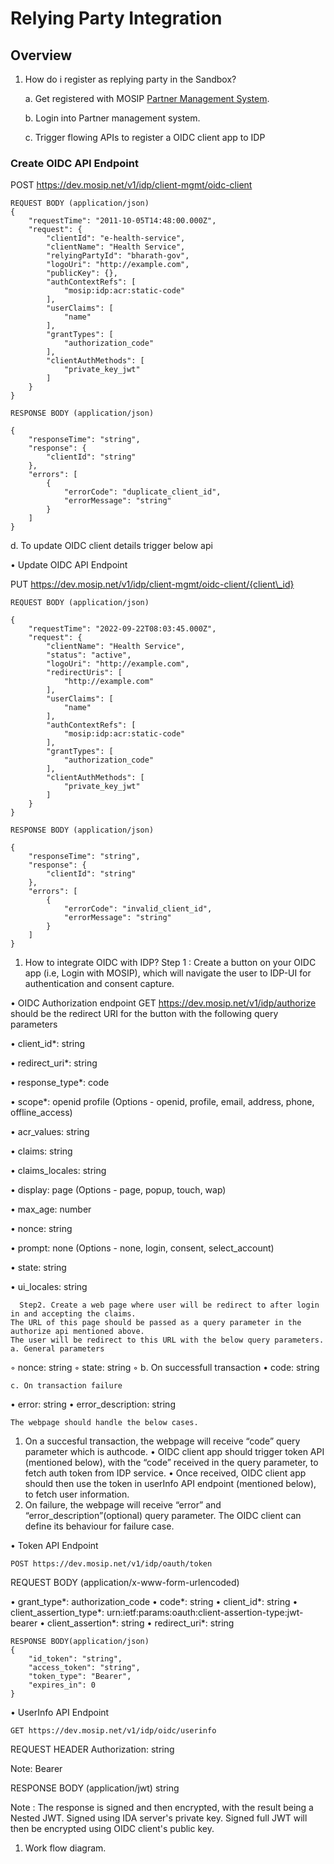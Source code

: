 # Relying Party Integration

## Overview

1.  How do i register as replying party in the Sandbox?

    a. Get registered with MOSIP [Partner Management System](https://docs.mosip.io/1.2.0/modules/partner-management-services).

    b. Login into Partner management system.

    c. Trigger flowing APIs to register a OIDC client app to IDP

### Create OIDC API Endpoint

POST https://dev.mosip.net/v1/idp/client-mgmt/oidc-client

```
REQUEST BODY (application/json)
{
	"requestTime": "2011-10-05T14:48:00.000Z",
	"request": {
		"clientId": "e-health-service",
		"clientName": "Health Service",
		"relyingPartyId": "bharath-gov",
		"logoUri": "http://example.com",
		"publicKey": {},
		"authContextRefs": [
			"mosip:idp:acr:static-code"
		],
		"userClaims": [
			"name"
		],
		"grantTypes": [
			"authorization_code"
		],
		"clientAuthMethods": [
			"private_key_jwt"
		]
	}
}
```

```
RESPONSE BODY (application/json)

{
	"responseTime": "string",
	"response": {
		"clientId": "string"
	},
	"errors": [
		{
			"errorCode": "duplicate_client_id",
			"errorMessage": "string"
		}
	]
}
```

d. To update OIDC client details trigger below api

• Update OIDC API Endpoint

PUT https://dev.mosip.net/v1/idp/client-mgmt/oidc-client/{client\_id}

```
REQUEST BODY (application/json)

{
	"requestTime": "2022-09-22T08:03:45.000Z",
	"request": {
		"clientName": "Health Service",
		"status": "active",
		"logoUri": "http://example.com",
		"redirectUris": [
			"http://example.com"
		],
		"userClaims": [
			"name"
		],
		"authContextRefs": [
			"mosip:idp:acr:static-code"
		],
		"grantTypes": [
			"authorization_code"
		],
		"clientAuthMethods": [
			"private_key_jwt"
		]
	}
}
```

```
RESPONSE BODY (application/json)

{
	"responseTime": "string",
	"response": {
		"clientId": "string"
	},
	"errors": [
		{
			"errorCode": "invalid_client_id",
			"errorMessage": "string"
		}
	]
}
```

1. How to integrate OIDC with IDP? Step 1 : Create a button on your OIDC app (i.e, Login with MOSIP), which will navigate the user to IDP-UI for authentication and consent capture.

• OIDC Authorization endpoint GET https://dev.mosip.net/v1/idp/authorize should be the redirect URI for the button with the following query parameters

• client\_id\*: string

• redirect\_uri\*: string

• response\_type\*: code

• scope\*: openid profile (Options - openid, profile, email, address, phone, offline\_access)

• acr\_values: string

• claims: string

• claims\_locales: string

• display: page (Options - page, popup, touch, wap)

• max\_age: number

• nonce: string

• prompt: none (Options - none, login, consent, select\_account)

• state: string

• ui\_locales: string

```
  Step2. Create a web page where user will be redirect to after login in and accepting the claims.
The URL of this page should be passed as a query parameter in the authorize api mentioned above.
The user will be redirect to this URL with the below query parameters.
a. General parameters
```

◦ nonce: string ◦ state: string ◦ b. On successfull transaction • code: string

```
c. On transaction failure
```

• error: string • error\_description: string

```
The webpage should handle the below cases.
```

1. On a succesful transaction, the webpage will receive “code” query parameter which is authcode. • OIDC client app should trigger token API (mentioned below), with the “code” received in the query parameter, to fetch auth token from IDP service. • Once received, OIDC client app should then use the token in userInfo API endpoint (mentioned below), to fetch user information.
2. On failure, the webpage will receive “error” and “error\_description”(optional) query parameter. The OIDC client can define its behaviour for failure case.

• Token API Endpoint

```
POST https://dev.mosip.net/v1/idp/oauth/token
```

REQUEST BODY (application/x-www-form-urlencoded)

• grant\_type\*: authorization\_code • code\*: string • client\_id\*: string • client\_assertion\_type\*: urn:ietf:params:oauth:client-assertion-type:jwt-bearer • client\_assertion\*: string • redirect\_uri\*: string

```
RESPONSE BODY(application/json)
{
	"id_token": "string",
	"access_token": "string",
	"token_type": "Bearer",
	"expires_in": 0
}
```

• UserInfo API Endpoint

```
GET https://dev.mosip.net/v1/idp/oidc/userinfo
```

REQUEST HEADER Authorization: string

Note: Bearer

RESPONSE BODY (application/jwt) string

Note : The response is signed and then encrypted, with the result being a Nested JWT. Signed using IDA server's private key. Signed full JWT will then be encrypted using OIDC client's public key.

1. Work flow diagram.
